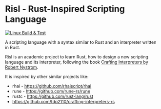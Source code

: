 # Risl - Rust-Inspired Scripting Language

[![Linux Build & Test](https://github.com/juliencombattelli/risl/actions/workflows/linux.yml/badge.svg)](https://github.com/juliencombattelli/risl/actions/workflows/linux.yml)

A scripting language with a syntax similar to Rust and an interpreter written
in Rust.

Risl is an academic project to learn Rust, how to design a new scripting
language and its interpreter, following the book
[Crafting Interpreters by Robert Nystrom](https://craftinginterpreters.com).

It is inspired by other similar projects like:
- rhai - https://github.com/rhaiscript/rhai
- rune - https://github.com/rune-rs/rune
- rustc - https://github.com/rust-lang/rust
- https://github.com/tdp2110/crafting-interpreters-rs

